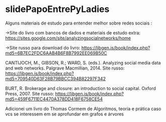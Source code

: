 # slidePapoEntrePyLadies
Alguns materiais de estudo para entender melhor sobre redes sociais :

  ->Site do livro com bancos de dados e materiais de estudo extra: https://sites.google.com/site/analyzingsocialnetworks/home
  
  ->Site russo para download do livro: https://libgen.is/book/index.php?md5=6B7EC2FDC6AAB4B6F8B7992EE069B50C
  
  CANTIJOCH, M., GIBSON, R.; WARD, S. (eds.). Analyzing social media data and web networks. Palgrave Macmillian, 2014.
  Site russo: https://libgen.is/book/index.php?md5=709540D63F28B79BBCC394B82297F342

  BURT, R. Brokerage and closure: an introduction to social capital. Oxford Press, 2007.
  Site russo: https://libgen.is/book/index.php?md5=459F6711EC4470A378DD418F6758CE54
  
  Adicionei um livro do Thomas Cormem de Algoritmos, teoria e prática caso vcs se interessem em se aprofundar em grafos e árvores
  


